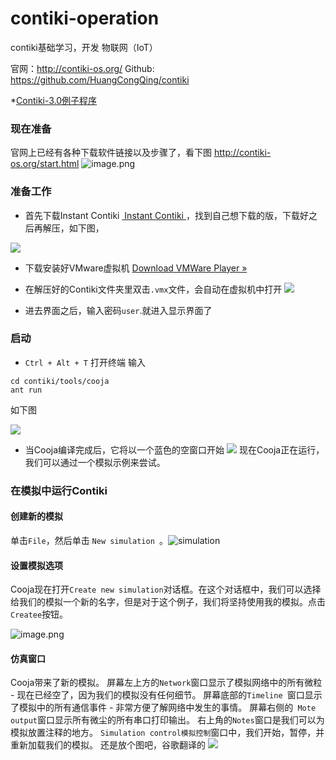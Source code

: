 # contiki-operation
contiki基础学习，开发 物联网（IoT）

官网：http://contiki-os.org/
Github: https://github.com/HuangCongQing/contiki

*[Contiki-3.0例子程序](./contiki-3.0（例子程序）/)


### 现在准备
官网上已经有各种下载软件链接以及步骤了，看下图
http://contiki-os.org/start.html
![image.png](https://upload-images.jianshu.io/upload_images/4340772-43f2890b4e6f9fd2.png?imageMogr2/auto-orient/strip%7CimageView2/2/w/1240)


### 准备工作
* 首先下载Instant Contiki
[ Instant Contiki ](http://sourceforge.net/projects/contiki/files/Instant%20Contiki/)，找到自己想下载的版，下载好之后再解压，如下图，

![](https://upload-images.jianshu.io/upload_images/4340772-4c75a397b3fa4a0a.png?imageMogr2/auto-orient/strip%7CimageView2/2/w/1240)
* 下载安装好VMware虚拟机
[Download VMWare Player »](http://www.vmware.com/go/downloadplayer/)
* 在解压好的Contiki文件夹里双击`.vmx`文件，会自动在虚拟机中打开
![](https://upload-images.jianshu.io/upload_images/4340772-21a2e87d8bc240ed.png?imageMogr2/auto-orient/strip%7CimageView2/2/w/1240)

* 进去界面之后，输入密码`user`.就进入显示界面了
### 启动
* `Ctrl + Alt + T` 打开终端
输入
```
cd contiki/tools/cooja
ant run
```
如下图

![](https://upload-images.jianshu.io/upload_images/4340772-afce0df3d413c4c3.png?imageMogr2/auto-orient/strip%7CimageView2/2/w/1240)


* 当Cooja编译完成后，它将以一个蓝色的空窗口开始
![](https://upload-images.jianshu.io/upload_images/4340772-4d69b0785a6dc826.png?imageMogr2/auto-orient/strip%7CimageView2/2/w/1240)
现在Cooja正在运行，我们可以通过一个模拟示例来尝试。

### 在模拟中运行Contiki
#### 创建新的模拟
单击`File`，然后单击 `New simulation `。![simulation](https://upload-images.jianshu.io/upload_images/4340772-da55633fb6932b58.png?imageMogr2/auto-orient/strip%7CimageView2/2/w/1240)
#### 设置模拟选项
Cooja现在打开`Create new simulation`对话框。在这个对话框中，我们可以选择给我们的模拟一个新的名字，但是对于这个例子，我们将坚持使用我的模拟。点击`Createe`按钮。

![image.png](https://upload-images.jianshu.io/upload_images/4340772-1cf86ad27c01f6e6.png?imageMogr2/auto-orient/strip%7CimageView2/2/w/1240)

#### 仿真窗口
Cooja带来了新的模拟。 
屏幕左上方的`Network`窗口显示了模拟网络中的所有微粒 - 现在已经空了，因为我们的模拟没有任何细节。 
屏幕底部的`Timeline `窗口显示了模拟中的所有通信事件 - 非常方便了解网络中发生的事情。
屏幕右侧的` Mote output`窗口显示所有微尘的所有串口打印输出。
右上角的`Notes`窗口是我们可以为模拟放置注释的地方。
`Simulation control模拟控制`窗口中，我们开始，暂停，并重新加载我们的模拟。
还是放个图吧，谷歌翻译的
![](https://upload-images.jianshu.io/upload_images/4340772-e1ab8b353235e5d6.png?imageMogr2/auto-orient/strip%7CimageView2/2/w/1240)



